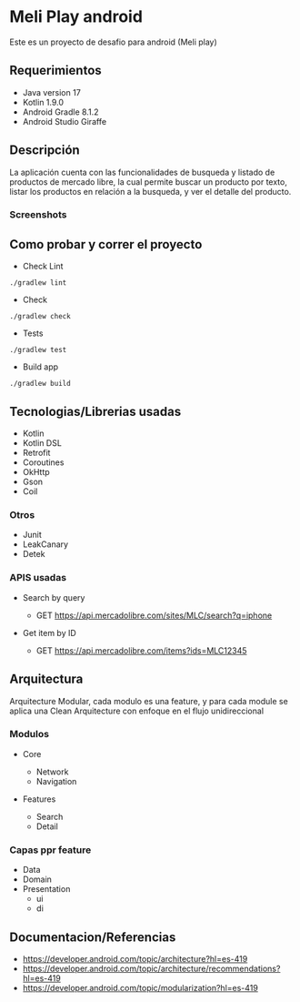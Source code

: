 # Meli Play android

Este es un proyecto de desafio para android (Meli play)

## Requerimientos

- Java version 17
- Kotlin 1.9.0
- Android Gradle 8.1.2
- Android Studio Giraffe

## Descripción

La aplicación cuenta con las funcionalidades de busqueda y listado de productos de mercado libre, la cual permite buscar un producto por texto,
listar los productos en relación a la busqueda, y ver el detalle del producto.

### Screenshots

## Como probar y correr el proyecto

- Check Lint
```
./gradlew lint
```

- Check 
```
./gradlew check
```

- Tests
```
./gradlew test
```

- Build app
```
./gradlew build
```

## Tecnologias/Librerias usadas

- Kotlin
- Kotlin DSL
- Retrofit
- Coroutines
- OkHttp
- Gson
- Coil

### Otros

- Junit
- LeakCanary
- Detek


### APIS usadas

- Search by query 
  - GET https://api.mercadolibre.com/sites/MLC/search?q=iphone

- Get item by ID
  - GET https://api.mercadolibre.com/items?ids=MLC12345

## Arquitectura

Arquitecture Modular, cada modulo es una feature, y para cada module se aplica una Clean Arquitecture con enfoque en el flujo unidireccional

### Modulos

- Core
  - Network
  - Navigation

- Features
  - Search
  - Detail

### Capas ppr feature

- Data
- Domain
- Presentation
  - ui
  - di

## Documentacion/Referencias

- https://developer.android.com/topic/architecture?hl=es-419
- https://developer.android.com/topic/architecture/recommendations?hl=es-419
- https://developer.android.com/topic/modularization?hl=es-419